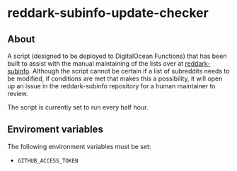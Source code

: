# reddark-subinfo-update-checker

## About
A script (designed to be deployed to DigitalOcean Functions) that has been built to assist with the manual maintaining of the lists over at [reddark-subinfo](https://github.com/username-is-required/reddark-subinfo). Although the script cannot be certain if a list of subreddits needs to be modified, if conditions are met that makes this a possibility, it will open up an issue in the reddark-subinfo repository for a human maintainer to review.

The script is currently set to run every half hour.

## Enviroment variables
The following environment variables must be set:

 - `GITHUB_ACCESS_TOKEN`
